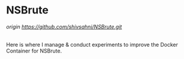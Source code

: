 # NSBrute
###### origin https://github.com/shivsahni/NSBrute.git

Here is where I manage & conduct experiments to improve the Docker Container for NSBrute.
